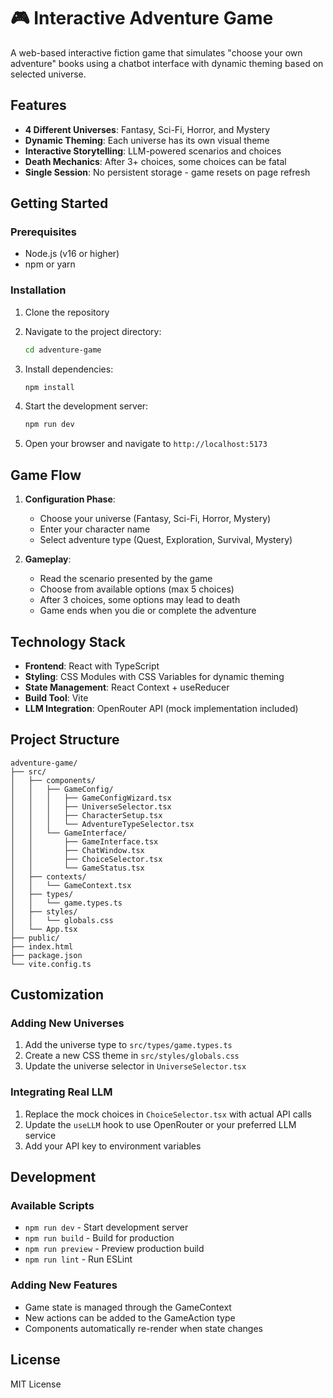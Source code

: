 # 🎮 Interactive Adventure Game

A web-based interactive fiction game that simulates "choose your own adventure" books using a chatbot interface with dynamic theming based on selected universe.

## Features

- **4 Different Universes**: Fantasy, Sci-Fi, Horror, and Mystery
- **Dynamic Theming**: Each universe has its own visual theme
- **Interactive Storytelling**: LLM-powered scenarios and choices
- **Death Mechanics**: After 3+ choices, some choices can be fatal
- **Single Session**: No persistent storage - game resets on page refresh

## Getting Started

### Prerequisites
- Node.js (v16 or higher)
- npm or yarn

### Installation

1. Clone the repository
2. Navigate to the project directory:
   ```bash
   cd adventure-game
   ```

3. Install dependencies:
   ```bash
   npm install
   ```

4. Start the development server:
   ```bash
   npm run dev
   ```

5. Open your browser and navigate to `http://localhost:5173`

## Game Flow

1. **Configuration Phase**:
   - Choose your universe (Fantasy, Sci-Fi, Horror, Mystery)
   - Enter your character name
   - Select adventure type (Quest, Exploration, Survival, Mystery)

2. **Gameplay**:
   - Read the scenario presented by the game
   - Choose from available options (max 5 choices)
   - After 3 choices, some options may lead to death
   - Game ends when you die or complete the adventure

## Technology Stack

- **Frontend**: React with TypeScript
- **Styling**: CSS Modules with CSS Variables for dynamic theming
- **State Management**: React Context + useReducer
- **Build Tool**: Vite
- **LLM Integration**: OpenRouter API (mock implementation included)

## Project Structure

```
adventure-game/
├── src/
│   ├── components/
│   │   ├── GameConfig/
│   │   │   ├── GameConfigWizard.tsx
│   │   │   ├── UniverseSelector.tsx
│   │   │   ├── CharacterSetup.tsx
│   │   │   └── AdventureTypeSelector.tsx
│   │   └── GameInterface/
│   │       ├── GameInterface.tsx
│   │       ├── ChatWindow.tsx
│   │       ├── ChoiceSelector.tsx
│   │       └── GameStatus.tsx
│   ├── contexts/
│   │   └── GameContext.tsx
│   ├── types/
│   │   └── game.types.ts
│   ├── styles/
│   │   └── globals.css
│   └── App.tsx
├── public/
├── index.html
├── package.json
└── vite.config.ts
```

## Customization

### Adding New Universes
1. Add the universe type to `src/types/game.types.ts`
2. Create a new CSS theme in `src/styles/globals.css`
3. Update the universe selector in `UniverseSelector.tsx`

### Integrating Real LLM
1. Replace the mock choices in `ChoiceSelector.tsx` with actual API calls
2. Update the `useLLM` hook to use OpenRouter or your preferred LLM service
3. Add your API key to environment variables

## Development

### Available Scripts
- `npm run dev` - Start development server
- `npm run build` - Build for production
- `npm run preview` - Preview production build
- `npm run lint` - Run ESLint

### Adding New Features
- Game state is managed through the GameContext
- New actions can be added to the GameAction type
- Components automatically re-render when state changes

## License

MIT License
